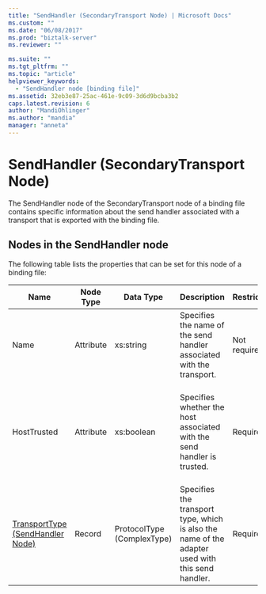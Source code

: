 ```yaml
---
title: "SendHandler (SecondaryTransport Node) | Microsoft Docs"
ms.custom: ""
ms.date: "06/08/2017"
ms.prod: "biztalk-server"
ms.reviewer: ""

ms.suite: ""
ms.tgt_pltfrm: ""
ms.topic: "article"
helpviewer_keywords: 
  - "SendHandler node [binding file]"
ms.assetid: 32eb3e87-25ac-461e-9c09-3d6d9bcba3b2
caps.latest.revision: 6
author: "MandiOhlinger"
ms.author: "mandia"
manager: "anneta"
---
```

# SendHandler (SecondaryTransport Node)
The SendHandler node of the SecondaryTransport node of a binding file contains specific information about the send handler associated with a transport that is exported with the binding file.  

## Nodes in the SendHandler node  
 The following table lists the properties that can be set for this node of a binding file:  


|                             <strong>Name</strong>                             | <strong>Node Type</strong> | <strong>Data Type</strong> |                                   <strong>Description</strong>                                   | <strong>Restrictions</strong> |                                                 <strong>Comments</strong>                                                 |
|-------------------------------------------------------------------------------|----------------------------|----------------------------|--------------------------------------------------------------------------------------------------|-------------------------------|---------------------------------------------------------------------------------------------------------------------------|
|                                     Name                                      |         Attribute          |         xs:string          |              Specifies the name of the send handler associated with the transport.               |         Not required          |                                                   Default value: empty                                                    |
|                                  HostTrusted                                  |         Attribute          |         xs:boolean         |             Specifies whether the host associated with the send handler is trusted.              |           Required            | Default value: none<br /><br /> Set to <strong>true</strong> if host is trusted, otherwise set to <strong>false</strong>. |
| [TransportType (SendHandler Node)](../core/transporttype-sendhandler-node.md) |           Record           | ProtocolType (ComplexType) | Specifies the transport type, which is also the name of the adapter used with this send handler. |           Required            |                                                    Default value: none                                                    |

